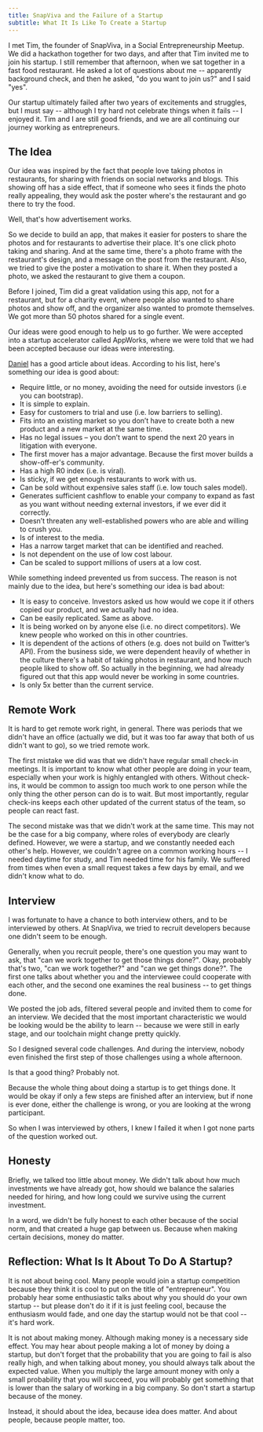 ```yaml
---
title: SnapViva and the Failure of a Startup
subtitle: What It Is Like To Create a Startup
---
```


I met Tim, the founder of SnapViva, in a Social Entrepreneurship Meetup.
We did a hackathon together for two days, and after that Tim invited me
to join his startup. I still remember that afternoon, when we sat
together in a fast food restaurant. He asked a lot of questions about me
-- apparently background check, and then he asked, "do you want to join
us?" and I said "yes".

Our startup ultimately failed after two years of excitements and
struggles, but I must say -- although I try hard not celebrate things
when it fails -- I enjoyed it. Tim and I are still good friends, and we
are all continuing our journey working as entrepreneurs.

The Idea
--------

Our idea was inspired by the fact that people love taking photos in
restaurants, for sharing with friends on social networks and blogs. This
showing off has a side effect, that if someone who sees it finds the
photo really appealing, they would ask the poster where's the restaurant
and go there to try the food.

Well, that's how advertisement works.

So we decide to build an app, that makes it easier for posters to share
the photos and for restaurants to advertise their place. It's one click
photo taking and sharing. And at the same time, there's a photo frame
with the restaurant's design, and a message on the post from the
restaurant. Also, we tried to give the poster a motivation to share it.
When they posted a photo, we asked the restaurant to give them a coupon.

Before I joined, Tim did a great validation using this app, not for a
restaurant, but for a charity event, where people also wanted to share
photos and show off, and the organizer also wanted to promote
themselves. We got more than 50 photos shared for a single event.

Our ideas were good enough to help us to go further. We were accepted
into a startup accelerator called AppWorks, where we were told that we
had been accepted because our ideas were interesting.

[Daniel](http://feedproxy.google.com/~r/feedsapi/BwPx/~3/3TzKXNVwXAg/)
has a good article about ideas. According to his list, here's something
our idea is good about:

-   Require little, or no money, avoiding the need for outside investors
    (i.e you can bootstrap).
-   It is simple to explain.
-   Easy for customers to trial and use (i.e. low barriers to selling).
-   Fits into an existing market so you don’t have to create both a new
    product and a new market at the same time.
-   Has no legal issues – you don’t want to spend the next 20 years in
    litigation with everyone.
-   The first mover has a major advantage. Because the first mover
    builds a show-off-er's community.
-   Has a high R0 index (i.e. is viral).
-   Is sticky, if we get enough restaurants to work with us.
-   Can be sold without expensive sales staff (i.e. low touch
    sales model).
-   Generates sufficient cashflow to enable your company to expand as
    fast as you want without needing external investors, if we ever did
    it correctly.
-   Doesn’t threaten any well-established powers who are able and
    willing to crush you.
-   Is of interest to the media.
-   Has a narrow target market that can be identified and reached.
-   Is not dependent on the use of low cost labour.
-   Can be scaled to support millions of users at a low cost.

While something indeed prevented us from success. The reason is not
mainly due to the idea, but here's something our idea is bad about:

-   It is easy to conceive. Investors asked us how would we cope it if
    others copied our product, and we actually had no idea.
-   Can be easily replicated. Same as above.
-   It is being worked on by anyone else (i.e. no direct competitors).
    We knew people who worked on this in other countries.
-   It is dependent of the actions of others (e.g. does not build on
    Twitter’s API). From the business side, we were dependent heavily of
    whether in the culture there's a habit of taking photos in
    restaurant, and how much people liked to show off. So actually in
    the beginning, we had already figured out that this app would never
    be working in some countries.
-   Is only 5x better than the current service.

Remote Work
-----------

It is hard to get remote work right, in general. There was periods that
we didn't have an office (actually we did, but it was too far away that
both of us didn't want to go), so we tried remote work.

The first mistake we did was that we didn't have regular small check-in
meetings. It is important to know what other people are doing in your
team, especially when your work is highly entangled with others. Without
check-ins, it would be common to assign too much work to one person
while the only thing the other person can do is to wait. But most
importantly, regular check-ins keeps each other updated of the current
status of the team, so people can react fast.

The second mistake was that we didn't work at the same time. This may
not be the case for a big company, where roles of everybody are clearly
defined. However, we were a startup, and we constantly needed each
other's help. However, we couldn't agree on a common working hours -- I
needed daytime for study, and Tim needed time for his family. We
suffered from times when even a small request takes a few days by email,
and we didn't know what to do.

Interview
---------

I was fortunate to have a chance to both interview others, and to be
interviewed by others. At SnapViva, we tried to recruit developers
because one didn't seem to be enough.

Generally, when you recruit people, there's one question you may want to
ask, that "can we work together to get those things done?". Okay,
probably that's two, "can we work together?" and "can we get things
done?". The first one talks about whether you and the interviewee could
cooperate with each other, and the second one examines the real business
-- to get things done.

We posted the job ads, filtered several people and invited them to come
for an interview. We decided that the most important characteristic we
would be looking would be the ability to learn -- because we were still
in early stage, and our toolchain might change pretty quickly.

So I designed several code challenges. And during the interview, nobody
even finished the first step of those challenges using a whole
afternoon.

Is that a good thing? Probably not.

Because the whole thing about doing a startup is to get things done. It
would be okay if only a few steps are finished after an interview, but
if none is ever done, either the challenge is wrong, or you are looking
at the wrong participant.

So when I was interviewed by others, I knew I failed it when I got none
parts of the question worked out.

Honesty
-------

Briefly, we talked too little about money. We didn't talk about how much
investments we have already got, how should we balance the salaries
needed for hiring, and how long could we survive using the current
investment.

In a word, we didn't be fully honest to each other because of the social
norm, and that created a huge gap between us. Because when making
certain decisions, money do matter.

Reflection: What Is It About To Do A Startup?
---------------------------------------------

It is not about being cool. Many people would join a startup competition
because they think it is cool to put on the title of "entrepreneur". You
probably hear some enthusiastic talks about why you should do your own
startup -- but please don't do it if it is just feeling cool, because
the enthusiasm would fade, and one day the startup would not be that
cool -- it's hard work.

It is not about making money. Although making money is a necessary side
effect. You may hear about people making a lot of money by doing a
startup, but don't forget that the probability that you are going to
fail is also really high, and when talking about money, you should
always talk about the expected value. When you multiply the large amount
money with only a small probability that you will succeed, you will
probably get something that is lower than the salary of working in a big
company. So don't start a startup because of the money.

Instead, it should about the idea, because idea does matter. And about
people, because people matter, too.
